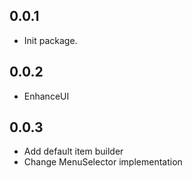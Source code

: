 ## 0.0.1

* Init package.

## 0.0.2

* EnhanceUI

## 0.0.3

* Add default item builder
* Change MenuSelector implementation
